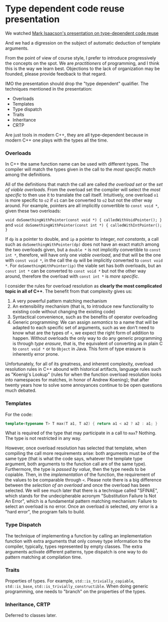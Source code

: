 # Type dependent code reuse presentation

We watched [Mark Isaacson's presentation on type-dependent code reuse](https://vimeo.com/131194141)

And we had a digression on the subject of automatic deduction of template arguments.

From the point of view of course style, I prefer to introduce progressively the concepts on the spot.  We are *practitioners* of programming, and I think this is the way we learn best.  Objections to the lack of organization may be founded, please provide feedback to that regard.

IMO the presentation should drop the "type dependent" qualifier.  The techniques mentioned in the presentation:
 
- Overloads
- Templates
- Type dispatch
- Traits
- Inheritance
- CRTP
 
Are just tools in modern C++, they are all type-dependent because in modern C++ one plays with the types all the time.
 
### Overloads
 
In C++ the same function name can be used with different types.  The compiler will match the types given in the call to the *most specific match* among the definitions.

All of the definitions that match the call are called *the overload set* or the *set of viable overloads*.  From the overload set the compiler will select the *most specific* to then use it to translate the call itself.  Intuitively, one overload `o1` is more specific to `o2` if `o1` can be converted to `o2` but not the other way around.  For example, pointers are all implicitly convertible to `const void *`, given these two overloads:

`void doSomethingWithPointer(const void *) { calledWithVoidPointer(); }`
and
`void doSomethingWithPointer(const int *) { calledWithIntPointer(); }`

If `dp` is a pointer to double, and `ip` a pointer to integer, *not constants*, a call such as
`doSomethingWithPointer(dp)` does not have an exact match among the two overloads given, but a `double *` is not implicitly convertible to `const int *`, therefore, will have only one *viable overload*, and that will be the one with `const void *`, in the call the `dp` will be implicitly converted to `const void *`.  For `doSomethingWithPointer(ip)` the viable set has both overloads, but an `const int *` can be converted to `const void *` but not the other way around, therefore the overload with `const int *` is *more specific*.

I consider the rules for overload resolution as **clearly the most complicated topic in all of C++**.  The benefit from that complexity gives us:

1. A very powerful pattern matching mechanism
2. An extensibility mechanism (that is, to introduce new functionality to existing code without changing the existing code)
3. Syntactical convenience, such as the benefits of operator overloading
4. Generic programming: We can assign *semantics* to a name that will be adapted to each specific set of arguments, such as we don't need to know what are the types of `+`, we expect the right form of addition to happen.  Without overloads the only way to do any generic programming is through *type erasure*, that is, the equivalent of converting as in plain C to `const void *` or to `Object` in Java.  This form of type erasure is inherently error prone.

Unfortunately, for all of its greatness, and inherent complexity, overload resolution rules in C++ abound with historical artifacts, language rules such as "Koenig's Lookup" (rules for when the function overload resolution looks into namespaces for matches, in honor of Andrew Koening); that after twenty years how to solve some annoyances continue to be open questions much debated.
 
 ### Templates
 
 For the code:
 
 ```c++
 template<typename T> T max(T a1, T a2) { return a1 < a2 ? a2 : a1; }
 ```
 
 What is required of the type that may participate in a call to `max`?
 Nothing.  The type is not restricted in any way.
 
However, once overload resolution has selected that template, when compiling the call more requirements arise:  both arguments must be of the same type (that is what the code says, whatever the template type argument, both arguments to the function call are of the same type).  Furthermore, the type is *passed by value*, then the type needs to be copiable.  Then, in the *implementation* of the function, the requirement of the values to be comparable through `<`.  Please note there is a big difference between the *selection of an overload* and once the overload has been selected.  We will see much later that there is a technique called "SFINAE", which stands for the undecipherable acronym "Substitution Failure Is Not An Error", which is a fundamental pattern matching mechanism: Failure to select an overload is no error.  Once an overload *is* selected, *any* error is a "hard error", the program fails to build.
 
 ### Type Dispatch
 
The technique of implementing a function by calling an implementation function with extra arguments that only convey type information to the compiler, typically, types represented by empty classes.  The extra arguments activate different patterns, type dispatch is one way to do pattern matching at compilation time.

### Traits

Properties of types.  For example, `std::is_trivially_copiable`, `std::is_base`, `std::is_trivially_constructible`.  When doing generic programming, one needs to "branch" on the properties of the types.

### Inheritance, CRTP

Deferred to classes later.


 
